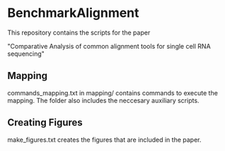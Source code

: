 # BenchmarkAlignment

This repository contains the scripts for the paper 

"Comparative Analysis of common alignment tools for single cell RNA sequencing"

## Mapping

commands_mapping.txt in mapping/ contains commands to execute the mapping. The folder also includes the neccesary auxiliary scripts.

## Creating Figures

make_figures.txt creates the figures that are included in the paper.